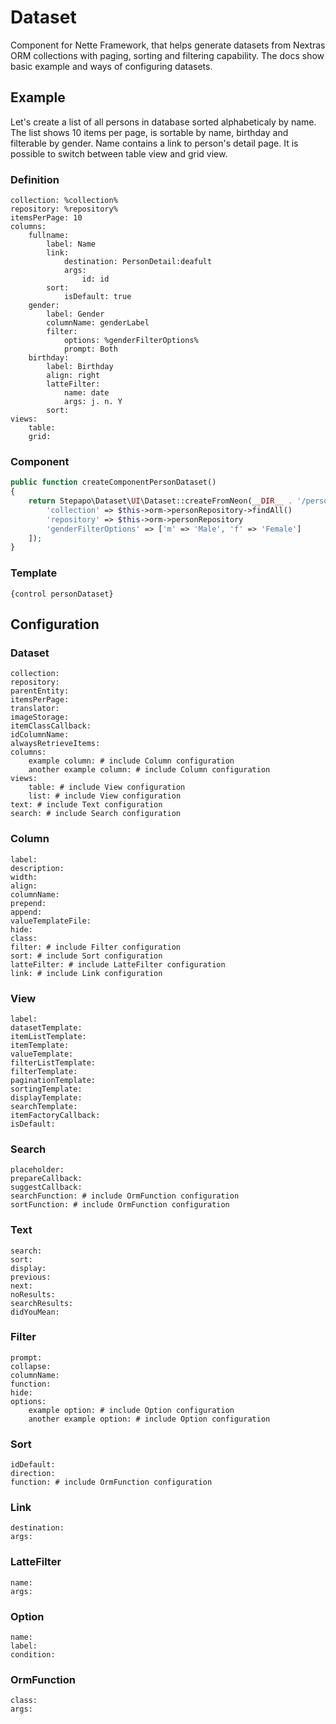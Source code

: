 # Dataset

Component for Nette Framework, that helps generate datasets from Nextras ORM collections with paging, sorting and filtering capability. The docs show basic example and ways of configuring datasets.

## Example

Let's create a list of all persons in database sorted alphabeticaly by name. The list shows 10 items per page, is sortable by name, birthday and filterable by gender. Name contains a link to person's detail page. It is possible to switch between table view and grid view.

### Definition

```neon
collection: %collection%
repository: %repository%
itemsPerPage: 10
columns:
	fullname:
		label: Name
		link:
			destination: PersonDetail:deafult
			args:
				id: id
		sort:
			isDefault: true
	gender:
		label: Gender
		columnName: genderLabel
		filter:
			options: %genderFilterOptions%
			prompt: Both		
	birthday:
		label: Birthday
		align: right
		latteFilter:
			name: date
			args: j. n. Y
		sort:
views:
	table:
	grid:
```

### Component

```php
public function createComponentPersonDataset()
{
	return Stepapo\Dataset\UI\Dataset::createFromNeon(__DIR__ . '/personDataset.neon', [
		'collection' => $this->orm->personRepository->findAll()
		'repository' => $this->orm->personRepository
		'genderFilterOptions' => ['m' => 'Male', 'f' => 'Female']
	]);
}
```

### Template

```latte
{control personDataset}
```

## Configuration

### Dataset

```neon
collection:
repository:
parentEntity:
itemsPerPage:
translator:
imageStorage:
itemClassCallback:
idColumnName:
alwaysRetrieveItems:
columns:
	example column: # include Column configuration
 	another example column: # include Column configuration
views:
	table: # include View configuration
	list: # include View configuration
text: # include Text configuration
search: # include Search configuration
```

### Column

```neon
label:
description:
width:
align:
columnName:
prepend:
append:
valueTemplateFile:
hide:
class:
filter: # include Filter configuration
sort: # include Sort configuration
latteFilter: # include LatteFilter configuration
link: # include Link configuration
```

### View

```neon
label:
datasetTemplate:
itemListTemplate:
itemTemplate:
valueTemplate:
filterListTemplate:
filterTemplate:
paginationTemplate:
sortingTemplate:
displayTemplate:
searchTemplate:
itemFactoryCallback:
isDefault:
```

### Search

```neon
placeholder:
prepareCallback:
suggestCallback:
searchFunction: # include OrmFunction configuration
sortFunction: # include OrmFunction configuration 
```

### Text

```neon
search:
sort:
display:
previous:
next:
noResults:
searchResults:
didYouMean:
```

### Filter

```neon
prompt:
collapse:
columnName:
function:
hide:
options:
	example option: # include Option configuration
	another example option: # include Option configuration
```

### Sort

```neon
idDefault:
direction:
function: # include OrmFunction configuration
```

### Link

```neon
destination:
args:
```

### LatteFilter

```neon
name:
args:
```

### Option

```neon
name:
label:
condition:
```

### OrmFunction

```neon
class:
args:
```

